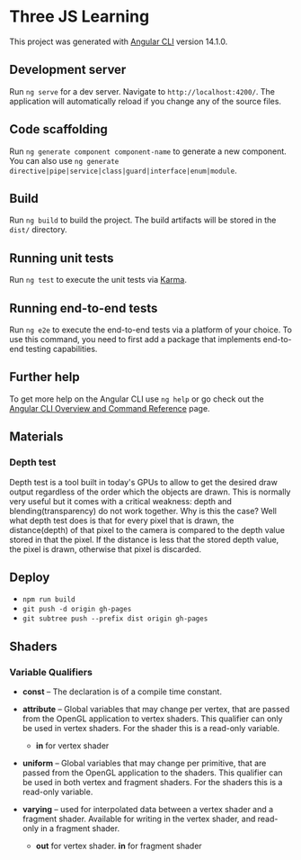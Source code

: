 # Three JS Learning

This project was generated with [Angular CLI](https://github.com/angular/angular-cli) version 14.1.0.

## Development server

Run `ng serve` for a dev server. Navigate to `http://localhost:4200/`. The application will automatically reload if you change any of the source files.

## Code scaffolding

Run `ng generate component component-name` to generate a new component. You can also use `ng generate directive|pipe|service|class|guard|interface|enum|module`.

## Build

Run `ng build` to build the project. The build artifacts will be stored in the `dist/` directory.

## Running unit tests

Run `ng test` to execute the unit tests via [Karma](https://karma-runner.github.io).

## Running end-to-end tests

Run `ng e2e` to execute the end-to-end tests via a platform of your choice. To use this command, you need to first add a package that implements end-to-end testing capabilities.

## Further help

To get more help on the Angular CLI use `ng help` or go check out the [Angular CLI Overview and Command Reference](https://angular.io/cli) page.

## Materials

### Depth test

Depth test is a tool built in today's GPUs to allow to get the desired draw output regardless of the order which the objects are drawn. This is normally very useful but it comes with a critical weakness: depth and blending(transparency) do not work together. Why is this the case? Well what depth test does is that for every pixel that is drawn, the distance(depth) of that pixel to the camera is compared to the depth value stored in that the pixel. If the distance is less that the stored depth value, the pixel is drawn, otherwise that pixel is discarded.

## Deploy

- `npm run build`
- `git push -d origin gh-pages`
- `git subtree push --prefix dist origin gh-pages`

## Shaders

### Variable Qualifiers

- **const** – The declaration is of a compile time constant.

- **attribute** – Global variables that may change per vertex, that are passed from the OpenGL application to vertex shaders. This qualifier can only be used in vertex shaders. For the shader this is a read-only variable.

  - **in** for vertex shader

- **uniform** – Global variables that may change per primitive, that are passed from the OpenGL application to the shaders. This qualifier can be used in both vertex and fragment shaders. For the shaders this is a read-only variable.

- **varying** – used for interpolated data between a vertex shader and a fragment shader. Available for writing in the vertex shader, and read-only in a fragment shader.

  - **out** for vertex shader. **in** for fragment shader
